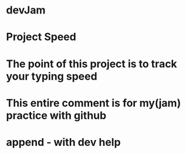 # devJam

# Project Speed

# The point of this project is to track your typing speed
# This entire comment is for my(jam) practice with github
# append - with dev help